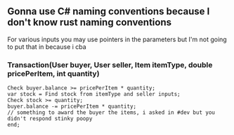 ## Gonna use C# naming conventions because I don't know rust naming conventions

For various inputs you may use pointers in the parameters but I'm not going to put that in because i cba

### Transaction(User buyer, User seller, Item itemType, double pricePerItem, int quantity) 

    Check buyer.balance >= pricePerItem * quantity;
    var stock = Find stock from itemType and seller inputs;
    Check stock >= quantity;
    buyer.balance -= pricePerItem * quantity;
    // something to award the buyer the items, i asked in #dev but you didn't respond stinky poopy
    end;



